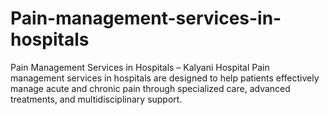 # Pain-management-services-in-hospitals
Pain Management Services in Hospitals – Kalyani Hospital  Pain management services in hospitals are designed to help patients effectively manage acute and chronic pain through specialized care, advanced treatments, and multidisciplinary support.
